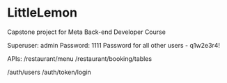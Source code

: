 # LittleLemon
Capstone project for Meta Back-end Developer Course

Superuser: admin
Password: 1111
Password for all other users - q1w2e3r4!

APIs:
/restaurant/menu
/restaurant/booking/tables

/auth/users
/auth/token/login
